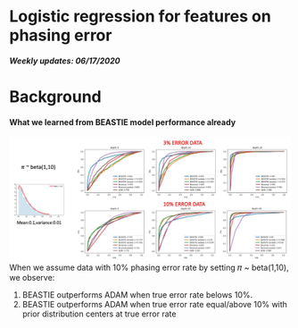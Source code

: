 # Logistic regression for features on phasing error
##### Weekly updates: 06/17/2020

Background
======
#### What we learned from BEASTIE model performance already
![alt text](figures/model_lowrate.jpg "BEASTIE model phasing error rate 𝜋")
When we assume data with 10% phasing error rate by setting 𝜋 ~ beta(1,10), we observe:
1. BEASTIE outperforms ADAM when true error rate belows 10%.
2. BEASTIE outperforms ADAM when true error rate equal/above 10% with prior distribution centers at true error rate
